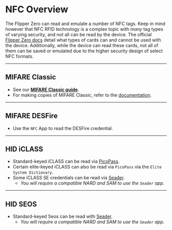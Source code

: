 # NFC Overview

The Flipper Zero can read and emulate a number of NFC tags. Keep in mind however that NFC RFID technology is a complex topic with *many* tag types of varying security, and not all can be read by the device. 
The official [Flipper Zero docs](https://docs.flipper.net/nfc/read) detail what types of cards can and cannot be used with the device. Additionally, while the device can read these cards, not all of them can be saved or emulated due to the higher security design of select NFC formats. 

---
## MIFARE Classic
- See our [**MIFARE Classic guide**](mifareclassic.md).
- For making copies of MIFARE Classic, refer to the [documentation](https://docs.flipper.net/nfc/magic-cards).

---
## MIFARE DESFire
- Use the `NFC` App to read the DESFire credential.

---
## HID iCLASS
- Standard-keyed iCLASS can be read via [PicoPass](https://lab.flipper.net/apps/picopass).
- Certain elite-keyed iCLASS can also be read via `PicoPass` via the `Elite System Dictionary`.
- Some iCLASS SE credentials can be read via [Seader](https://lab.flipper.net/apps/seader).
  - *You will require a compatible NARD and SAM to use the `Seader` app.*

---
## HID SEOS
- Standard-keyed Seos can be read with [Seader](https://lab.flipper.net/apps/seader).
   - *You will require a compatible NARD and SAM to use the `Seader` app.*
